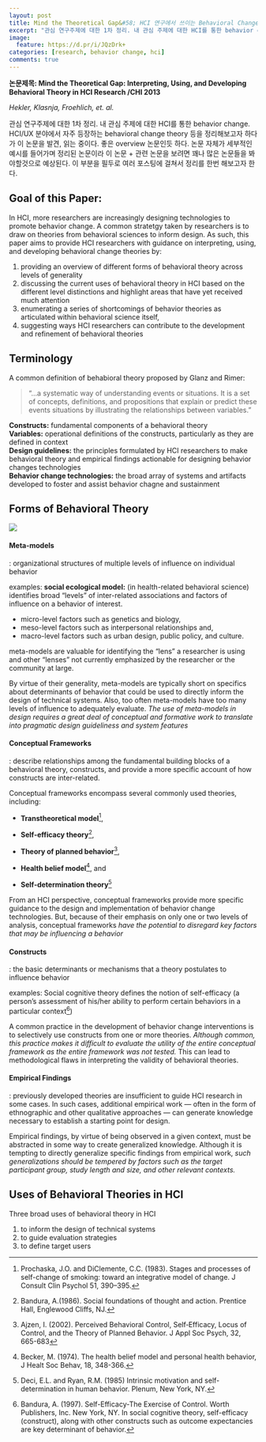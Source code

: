```yaml
---
layout: post
title: Mind the Theoretical Gap&#58; HCI 연구에서 쓰이는 Behavioral Change Theory 정리 - Part 1
excerpt: "관심 연구주제에 대한 1차 정리. 내 관심 주제에 대한 HCI를 통한 behavior change 이다. HCI/UX 분야에서 자주 등장하는 behavioral change theory 등을 정리해보고자 하다가 이 논문을 발견, 읽는 중이다. 좋은 overview 논문인듯 하다. 논문 자체가 세부적인 예시를 들어가며 정리된 논문이라 이 논문 + 관련 논문을 보려면 꽤나 많은 논문들을 봐야할것으로 예상된다. 이 부분을 필두로 여러 포스팅에 걸쳐서 정리를 한번 해보고자 한다."
image:
  feature: https://d.pr/i/JQzDrk+
categories: [research, behavior change, hci]
comments: true
---
```


**논문제목: Mind the Theoretical Gap: Interpreting, Using, and Developing Behavioral Theory in HCI Research /CHI 2013**

_Hekler, Klasnja, Froehlich, et. al._

관심 연구주제에 대한 1차 정리. 내 관심 주제에 대한 HCI를 통한 behavior change. HCI/UX 분야에서 자주 등장하는 behavioral change theory 등을 정리해보고자 하다가 이 논문을 발견, 읽는 중이다. 좋은 overview 논문인듯 하다. 논문 자체가 세부적인 예시를 들어가며 정리된 논문이라 이 논문 + 관련 논문을 보려면 꽤나 많은 논문들을 봐야할것으로 예상된다. 이 부분을 필두로 여러 포스팅에 걸쳐서 정리를 한번 해보고자 한다.



## Goal of this Paper:

In HCI, more researchers are increasingly designing technologies to promote behavior change. A common stratetgy taken by researchers is to draw on theories from behavioral sciences to inform design. As such, this paper aims to provide HCI researchers with guidance on interpreting, using, and developing behavioral change theories by:
1. providing an overview of different forms of behavioral theory across levels of generality
2. discussing the current uses of behavioral theory in HCI based on the different level distinctions and highlight areas that have yet received much attention
3. enumerating a series of shortcomings of behavior theories as articulated within behavioral science itself,
4. suggesting ways HCI researchers can contribute to the development and refinement of behavioral theories



## Terminology

A common definition of behabioral theory proposed by Glanz and Rimer:
> “...a systematic way of understanding events or situations. It is a set of concepts, definitions, and propositions that explain or predict these events situations by illustrating the relationships between variables.”  

**Constructs:** fundamental components of a behavioral theory  
**Variables:** operational definitions of the constructs, particularly as they are defined in context  
**Design guidelines:** the principles formulated by HCI researchers to make behavioral theory and empirical findings actionable for designing behavior changes technologies  
**Behavior change technologies:** the broad array of systems and artifacts developed to foster and assist behavior chagne and sustainment



## Forms of Behavioral Theory
![](https://d.pr/i/0AWErk+)

#### Meta-models
: organizational structures of multiple levels of influence on individual behavior

examples: 
**social ecological model:** (in health-related behavioral science) identifies broad “levels” of inter-related associations and factors of influence on a behavior of interest.
 * micro-level factors such as genetics and biology,
* meso-level factors such as interpersonal relationships and, 
* macro-level factors such as urban design, public policy, and culture.

meta-models are valuable for identifying the “lens” a researcher is using and other “lenses” not currently emphasized by the researcher or the community at large.

By virtue of their generality, meta-models are typically short on specifics about determinants of behavior that could be used to directly inform the design of technical systems. Also, too often meta-models have too many levels of influence to adequately evaluate. _The use of meta-models in design requires a great deal of conceptual and formative work to translate into pragmatic design guideliness and system features_



#### Conceptual Frameworks

: describe relationships among the fundamental building blocks of a behavioral theory, constructs, and provide a more specific account of how constructs are inter-related. 

Conceptual frameworks encompass several commonly used theories, including: 
* **Transtheoretical model**[^1],

  [^1]: Prochaska, J.O. and DiClemente, C.C. (1983). Stages and processes of self-change of smoking: toward an integrative model of change. J Consult Clin Psychol 51, 390–395. 

* **Self-efficacy theory**[^2],

  [^2]: Bandura, A.(1986). Social foundations of thought and action. Prentice Hall, Englewood Cliffs, NJ.

* **Theory of planned behavior**[^3],

  [^3]: Ajzen, I. (2002). Perceived Behavioral Control, Self‐Efficacy, Locus of Control, and the Theory of Planned Behavior. J Appl Soc Psych, 32, 665-683

* **Health belief model**[^4], and

  [^4]: Becker, M. (1974). The health belief model and personal health behavior, J Healt Soc Behav, 18, 348-366.

* **Self-determination theory**[^5]

  [^5]: Deci, E.L. and Ryan, R.M. (1985) Intrinsic motivation and self-determination in human behavior. Plenum, New York, NY.

  

From an HCI perspective, conceptual frameworks provide more specific guidance to the design and implementation of behavior change technologies. But, because of their emphasis on only one or two levels of analysis, conceptual frameworks _have the potential to disregard key factors that may be influencing a behavior_



#### Constructs

: the basic determinants or mechanisms that a theory postulates to influence behavior

examples: 
Social cognitive theory defines the notion of self-efficacy (a person’s assessment of his/her ability to perform certain behaviors in a particular context[^6])

[^6]: Bandura, A. (1997). Self-Efficacy-The Exercise of Control. Worth Publishers, Inc. New York, NY.
In social cognitive theory, self-efficacy (construct), along with other constructs such as outcome expectancies are key determinant of behavior.

A common practice in the development of behavior change interventions is to selectively use constructs from one or more theories. _Although common, this practice makes it difficult to evaluate the utility of the entire conceptual framework as the entire framework was not tested._ This can lead to methodological flaws in interpreting the validity of behavioral theories.



#### Empirical Findings

: previously developed theories are insufficient to guide HCI research in some cases. In such cases, additional empirical work — often in the form of ethnographic and other qualitative approaches — can generate knowledge necessary to establish a starting point for design.

Empirical findings, by virtue of being observed in a given context, must be abstracted in some way to create generalized knowledge. Although it is tempting to directly generalize specific findings from empirical work, _such generalizations should be tempered by factors such as the target participant group, study length and size, and other relevant contexts._



## Uses of Behavioral Theories in HCI

Three broad uses of behavioral theory in HCI
1. to inform the design of technical systems
2. to guide evaluation strategies
3. to define target users


